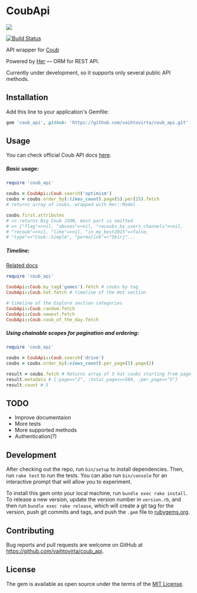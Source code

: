 # CoubApi
![](https://lh6.ggpht.com/FEPLCErGsrB4ErBdbtKaZfDq6df3Od2-g0kA8soEi3TdiuSYAhqSn4I87IYs1blzpd0=w300)

[![Build Status](https://travis-ci.org/vaihtovirta/coub_api.svg?branch=master)](https://travis-ci.org/vaihtovirta/coub_api)

API wrapper for [Coub](http://coub.com)

Powered by [Her](https://github.com/remiprev/her) — ORM for REST API.

Currently under development, so it supports only several public API methods.

## Installation

Add this line to your application's Gemfile:

```ruby
gem 'coub_api', github: 'https://github.com/vaihtovirta/coub_api.git'
```

## Usage

You can check official Coub API docs [here](http://coub.com/dev/docs/Coub+API/Overview).

##### Basic usage:

```ruby
require 'coub_api'

coubs = CoubApi::Coub.search('optimism')
coubs = coubs.order_by(:likes_count).page(5).per(25).fetch
# returns array of coubs, wrapped with Her::Model

coubs.first.attributes
# => returns Big Coub JSON, most part is omitted
# => {"flag"=>nil, "abuses"=>nil, "recoubs_by_users_channels"=>nil,
# "recoub"=>nil, "like"=>nil, "in_my_best2015"=>false,
# "type"=>"Coub::Simple", "permalink"=>"5kirj"...
```

##### Timeline:

[Related docs](https://coub.com/dev/docs/Coub+API/Timelines)

```ruby
require 'coub_api'

CoubApi::Coub.by_tag('games').fetch # coubs by tag
CoubApi::Coub.hot.fetch # timeline of the Hot section

# timeline of the Explore section categories
CoubApi::Coub.random.fetch
CoubApi::Coub.newest.fetch
CoubApi::Coub.coub_of_the_day.fetch
```

##### Using chainable scopes for pagination and ordering:

```ruby
require 'coub_api'

coubs = CoubApi::Coub.search('drive')
coubs = coubs.order_by(:views_count).per_page(5).page(2)

result = coubs.fetch # Returns array of 5 hot coubs starting from page 2
result.metadata # {:page=>"2", :total_pages=>504, :per_page=>"5"}
result.count # 5
```

## TODO

- Improve documentaion
- More tests
- More supported methods
- Authentication(?)

## Development

After checking out the repo, run `bin/setup` to install dependencies. Then, run `rake test` to run the tests. You can also run `bin/console` for an interactive prompt that will allow you to experiment.

To install this gem onto your local machine, run `bundle exec rake install`. To release a new version, update the version number in `version.rb`, and then run `bundle exec rake release`, which will create a git tag for the version, push git commits and tags, and push the `.gem` file to [rubygems.org](https://rubygems.org).

## Contributing

Bug reports and pull requests are welcome on GitHub at https://github.com/vaihtovirta/coub_api.


## License

The gem is available as open source under the terms of the [MIT License](http://opensource.org/licenses/MIT).
